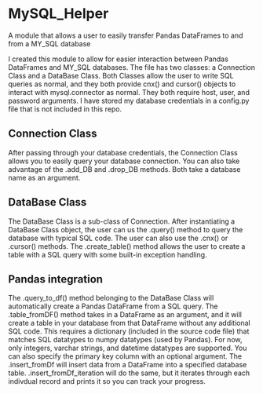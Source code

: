 # MySQL_Helper
A module that allows a user to easily transfer Pandas DataFrames to and from a MY_SQL database

I created this module to allow for easier interaction between Pandas DataFrames and MY_SQL databases. 
The file has two classes: a Connection Class and a DataBase Class. 
Both Classes allow the user to write SQL queries as normal, and they both provide cnx() and cursor() objects to interact with mysql.connector as normal. 
They both require host, user, and password arguments. 
I have stored my database credentials in a config.py file that is not included in this repo. 

## Connection Class
After passing through your database credentials, the Connection Class allows you to easily query your database connection. 
You can also take advantage of the .add_DB and .drop_DB methods. Both take a database name as an argument. 

## DataBase Class
The DataBase Class is a sub-class of Connection. 
After instantiating a DataBase Class object, the user can us the .query() method to query the database with typical SQL code.
The user can also use the .cnx() or .cursor() methods. 
The .create_table() method allows the user to create a table with a SQL query with some built-in exception handling. 

## Pandas integration
The .query_to_df() method belonging to the DataBase Class will automatically create a Pandas DataFrame from a SQL query. 
The .table_fromDF() method takes in a DataFrame as an argument, and it will create a table in your database from that DataFrame without any additional SQL code. 
This requires a dictionary (included in the source code file) that matches SQL datatypes to numpy datatypes (used by Pandas).
For now, only integers, varchar strings, and datetime datatypes are supported. 
You can also specify the primary key column with an optional argument.
The .insert_fromDf will insert data from a DataFrame into a specified database table. 
.insert_fromDf_iteration will do the same, but it iterates through each indivdual record and prints it so you can track your progress. 



